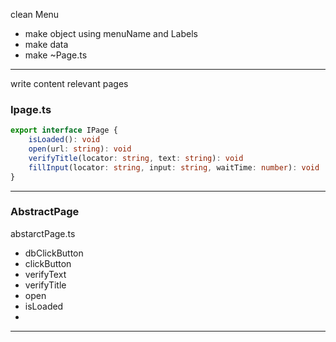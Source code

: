 


clean Menu 
- make object using menuName and Labels 
- make data 
- make ~Page.ts 


---



write content relevant pages 



### Ipage.ts 

```typescript 
export interface IPage { 
	isLoaded(): void 
	open(url: string): void 
	verifyTitle(locator: string, text: string): void 
	fillInput(locator: string, input: string, waitTime: number): void 
}
```

---

### AbstractPage

abstarctPage.ts 
- dbClickButton
- clickButton
- verifyText 
- verifyTitle
- open 
- isLoaded
- 


-----

